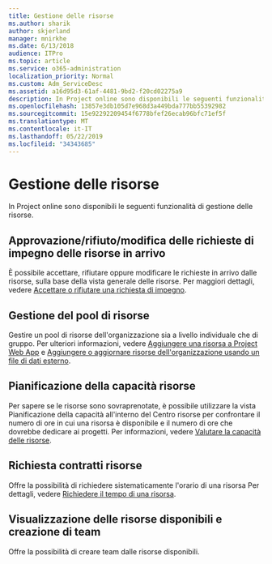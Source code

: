 ```yaml
---
title: Gestione delle risorse
ms.author: sharik
author: skjerland
manager: mnirkhe
ms.date: 6/13/2018
audience: ITPro
ms.topic: article
ms.service: o365-administration
localization_priority: Normal
ms.custom: Adm_ServiceDesc
ms.assetid: a16d95d3-61af-4481-9bd2-f20cd02275a9
description: In Project online sono disponibili le seguenti funzionalità di gestione delle risorse.
ms.openlocfilehash: 13857e3db105d7e968d3a449bda777bb55392982
ms.sourcegitcommit: 15e92292209454f6778bfef26ecab96bfc71ef5f
ms.translationtype: MT
ms.contentlocale: it-IT
ms.lasthandoff: 05/22/2019
ms.locfileid: "34343685"
---
```

# <a name="resource-management"></a>Gestione delle risorse

In Project online sono disponibili le seguenti funzionalità di gestione delle risorse.
  
## <a name="approverejectmodify-incoming-resource-engagement-requests"></a>Approvazione/rifiuto/modifica delle richieste di impegno delle risorse in arrivo
<a name="bkmk_ApproveRejectModify"> </a>

È possibile accettare, rifiutare oppure modificare le richieste in arrivo dalle risorse, sulla base della vista generale delle risorse. Per maggiori dettagli, vedere [Accettare o rifiutare una richiesta di impegno](http://go.microsoft.com/fwlink/?LinkID=823659&amp;clcid=0x409).
  
## <a name="manage-resource-pool"></a>Gestione del pool di risorse
<a name="bkmk_ManageResourcePool"> </a>

Gestire un pool di risorse dell'organizzazione sia a livello individuale che di gruppo. Per ulteriori informazioni, vedere [Aggiungere una risorsa a Project Web App](http://go.microsoft.com/fwlink/?LinkID=823660&amp;clcid=0x409) e [Aggiungere o aggiornare risorse dell'organizzazione usando un file di dati esterno](http://go.microsoft.com/fwlink/?LinkID=823661&amp;clcid=0x409).
  
## <a name="plan-resource-capacity"></a>Pianificazione della capacità risorse
<a name="bkmk_PlanResourceCapacity"> </a>

Per sapere se le risorse sono sovraprenotate, è possibile utilizzare la vista Pianificazione della capacità all'interno del Centro risorse per confrontare il numero di ore in cui una risorsa è disponibile e il numero di ore che dovrebbe dedicare ai progetti. Per informazioni, vedere [Valutare la capacità delle risorse](http://go.microsoft.com/fwlink/?LinkID=823662&amp;clcid=0x409).
  
## <a name="request-resource-agreements"></a>Richiesta contratti risorse
<a name="bkmk_RequestResourceAgreements"> </a>

Offre la possibilità di richiedere sistematicamente l'orario di una risorsa Per dettagli, vedere [Richiedere il tempo di una risorsa](http://go.microsoft.com/fwlink/?LinkID=823663&amp;clcid=0x409).
  
## <a name="view-available-resources-and-build-teams"></a>Visualizzazione delle risorse disponibili e creazione di team
<a name="bkmk_ViewAvailableResources"> </a>

Offre la possibilità di creare team dalle risorse disponibili.
  

